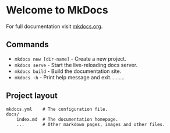 # Welcome to MkDocs

For full documentation visit [mkdocs.org](https://www.mkdocs.org).

## Commands

* `mkdocs new [dir-name]` - Create a new project.
* `mkdocs serve` - Start the live-reloading docs server.
* `mkdocs build` - Build the documentation site.
* `mkdocs -h` - Print help message and exit..........

## Project layout

    mkdocs.yml    # The configuration file.
    docs/
        index.md  # The documentation homepage.
        ...       # Other markdown pages, images and other files.
